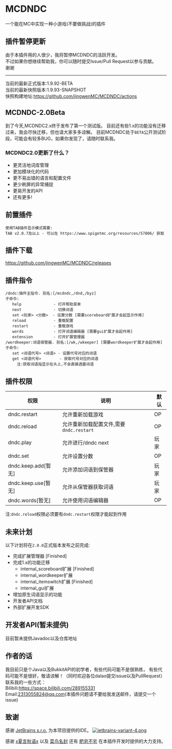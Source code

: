 # MCDNDC
一个能在MC中实现一种小游戏(不要做挑战)的插件

## 插件暂停更新 
由于本插件用的人很少，我将暂停MCDNDC的活跃开发。  
不过如果你想继续帮助我，你可以随时提交Issue/Pull Request以参与贡献。  
谢谢  


----------
当前的最新正式版本:1.9.92-BETA  
当前的最新快照版本:1.9.93-SNAPSHOT  
快照构建地址:https://github.com/jingwenMC/MCDNDC/actions

## MCDNDC-2.0Beta
到了今天,MCDNDC2.x终于发布了第一个测试版。
目前还有些1.x的功能没有迁移过来，我会尽快迁移，但也请大家多多谅解。
目前MCDNDC处于`BETA`公开测试阶段，可能会有较多BUG，如果你发现了，请随时联系我。

### MCDNDC2.0更新了什么？
 * 更灵活地词库管理
 * 更加模块化的代码
 * 更不易出错的语言和配置文件
 * 更少刷屏的异常捕捉
 * 更易开发的API
 * 还有更多!
 
## 前置插件
```
使用TAB插件显示模式需要:
TAB v2.8.7及以上 - 可以在 https://www.spigotmc.org/resources/57806/ 获取
```

## 插件下载
https://github.com/jingwenMC/MCDNDC/releases

## 插件指令
```text
/dndc:插件主指令. 别名:[/mcdndc,/dnd,/byz]
子命令:
   help              - 打开帮助菜单
   next              - 切换词语
   set <玩家> <分数>  - 设置分数 [需要scoreboard扩展才会起显示作用]
   reload            - 重载配置
   restart           - 重载游戏
   words             - 打开词语编辑器 [需要gui扩展才会起作用]
   extension         - 打开扩展管理器
/wordkeeper:词语保管器. 别名:[/wk,/wkeeper] [需要wordkeeper扩展才会起作用]
子命令:
   set <词语代号> <词语> - 设置代号对应的词语
   get <词语代号>        - 获取代号对应的词语
     注:获取词语指显示在头上,不会直接透露词语
```

## 插件权限

权限 | 说明 | 默认
----|----|----
dndc.restart      | 允许重新加载游戏     |OP
dndc.reload       | 允许重新加载配置文件,需要`dndc.restart` |OP
dndc.play         | 允许进行/dndc next   |玩家
dndc.set          | 允许设置分数         |OP
dndc.keep.add[暂无]     | 允许添加词语到保管器 |玩家
dndc.keep.use[暂无]     | 允许从保管器获取词语 |玩家
dndc.words[暂无]     | 允许使用词语编辑器 |OP  

注:`dndc.reload`权限必须要有`dndc.restart`权限才能起到作用

## 未来计划
以下计划将在`2.0.0`正式版本发布之前完成:
 * 完成扩展管理器 [Finished]
 * 完成1.x的功能迁移
   * internal_scoreboard扩展 [Finished]
   * internal_wordkeeper扩展
   * internal_itemswitch扩展 [Finished]
   * internal_gui扩展
 * 增加原生词语显示的功能
 * 开发者API文档
 * 外部扩展开发SDK

## 开发者API(暂未提供)
目前暂未提供Javadoc以及仓库地址

## 作者的话
我目前只是个Java以及BukkitAPI的初学者，有些代码可能不是很熟练，
有些代码可能不是很好，敬请谅解！（同时欢迎各位dalao提交issue以及PullRequest）  
联系我的一些方式：  
Bilibili:https://space.bilibili.com/289155331  
Email:2313055824@qq.com(本插件问题请不要给我发送邮件，请提交一个issue)  

## 致谢
感谢 [JetBrains s.r.o.](https://www.jetbrains.com/?from=MCDNDC) 为本项目提供的IDE。
[![jetbrains-variant-4.png](https://i.loli.net/2020/11/12/ZoW8CwaOEqk12Fj.png)](https://www.jetbrains.com/?from=MCDNDC)  

感谢 [x夏言秋语x](https://space.bilibili.com/356477722/) 以及 
[菜鸟名封](https://space.bilibili.com/304129459/) 还有 
[肥皂不宅](https://space.bilibili.com/8689128/) 在本插件开发时提供的大力支持。

